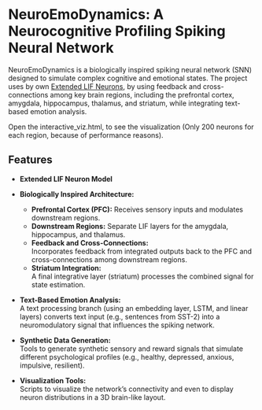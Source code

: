# NeuroEmoDynamics: A Neurocognitive Profiling Spiking Neural Network

NeuroEmoDynamics is a biologically inspired spiking neural network (SNN) designed to simulate complex cognitive and emotional states. The project uses by own [Extended LIF Neurons](https://github.com/NullPointerExcy/Extended_LIF_Neurons), by using feedback and cross-connections among key brain regions, including the prefrontal cortex, amygdala, hippocampus, thalamus, and striatum, while integrating text-based emotion analysis.

Open the interactive_viz.html, to see the visualization (Only 200 neurons for each region, because of performance reasons).

## Features

- **Extended LIF Neuron Model**
- **Biologically Inspired Architecture:**
    - **Prefrontal Cortex (PFC):** Receives sensory inputs and modulates downstream regions.
    - **Downstream Regions:** Separate LIF layers for the amygdala, hippocampus, and thalamus.
    - **Feedback and Cross-Connections:**  
      Incorporates feedback from integrated outputs back to the PFC and cross-connections among downstream regions.
    - **Striatum Integration:**  
      A final integrative layer (striatum) processes the combined signal for state estimation.

- **Text-Based Emotion Analysis:**  
  A text processing branch (using an embedding layer, LSTM, and linear layers) converts text input (e.g., sentences from SST-2) into a neuromodulatory signal that influences the spiking network.

- **Synthetic Data Generation:**  
  Tools to generate synthetic sensory and reward signals that simulate different psychological profiles (e.g., healthy, depressed, anxious, impulsive, resilient).

- **Visualization Tools:**  
  Scripts to visualize the network’s connectivity and even to display neuron distributions in a 3D brain-like layout.
